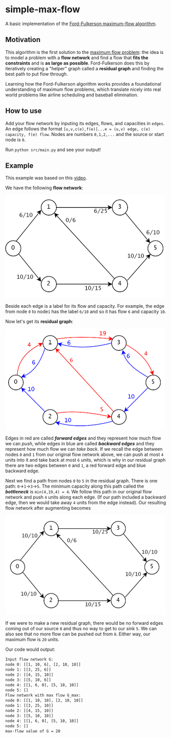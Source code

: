 # simple-max-flow
A basic implementation of the [Ford-Fulkerson maximum-flow algorithm](https://en.wikipedia.org/wiki/Ford%E2%80%93Fulkerson_algorithm).

## Motivation
This algorithm is the first solution to the [maximum flow problem](https://en.wikipedia.org/wiki/Maximum_flow_problem): the idea is to model a problem with a **flow network** and find a flow that **fits the constraints** and is **as large as possible**. Ford-Fulkerson does this by iteratively creating a "helper" graph called a **residual graph**  and finding the best path to put flow through. 

Learning how the Ford-Fulkerson algorithm works provides a foundational understanding of maximum flow problems, which translate nicely into real world problems like airline scheduling and baseball elimination. 

## How to use
Add your flow network by inputing its edges, flows, and capacities in ``edges``. An edge follows the format ``[u,v,c(e),f(e)]...e = (u,v) edge, c(e) capacity, f(e) flow``. Nodes are numbers ``0,1,2,...`` and the source or start node is ``0``.

Run ``python src/main.py`` and see your output!

## Example
This example was based on this [video](https://www.youtube.com/watch?v=LdOnanfc5TM).

We have the following **flow network**:

<img src="images/eg_flow_network_before.png" width="500" >

Beside each edge is a label for its flow and capacity. For example, the edge from node ``0`` to node``1`` has the label ``6/10`` and so it has flow ``6`` and capacity ``10``.

Now let's get its **residual graph**:

<img src="images/eg_residual_graph.png" width="500" >

Edges in red are called **_forward edges_** and they represent how much flow we can _push_, while edges in blue are called **_backward edges_** and they represent how much flow we can _take back_. If we recall the edge between nodes ``0`` and ``1`` from our original flow network above, we can push at most ``4`` units into it and take back at most ``6`` units, which is why in our residual graph there are two edges between ``0`` and ``1``, a red forward edge and blue backward edge.

Next we find a path from nodes ``0`` to ``5`` in the residual graph. There is one path: ``0``->``1``->``3``->``5``. The minimum capacity along this path called the **_bottleneck_** is ``min(4,19,4) = 4``. We follow this path in our original flow network and push ``4`` units along each edge. (If our path included a backward edge, then we would take away ``4`` units from the edge instead). Our resulting flow network after augmenting becomes

<img src="images/eg_flow_network_after.png" width="500" >

If we were to make a new residual graph, there would be no forward edges coming out of our source ``0`` and thus no way to get to our sink ``5``. We can also see that no more flow can be pushed out from ``0``. Either way, our maximum flow is ``20`` units. 

Our code would output:
```
Input flow network G:
node 0: [[1, 10, 6], [2, 10, 10]]
node 1: [[3, 25, 6]]
node 2: [[4, 15, 10]]
node 3: [[5, 10, 6]]
node 4: [[1, 6, 0], [5, 10, 10]]
node 5: []
Flow network with max flow G_max:
node 0: [[1, 10, 10], [2, 10, 10]]
node 1: [[3, 25, 10]]
node 2: [[4, 15, 10]]
node 3: [[5, 10, 10]]
node 4: [[1, 6, 0], [5, 10, 10]]
node 5: []
max-flow value of G = 20
```

